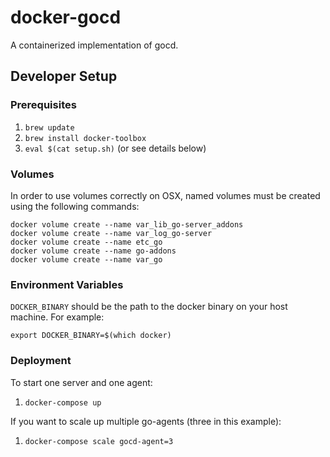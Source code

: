 # docker-gocd

A containerized implementation of gocd.

## Developer Setup

### Prerequisites

1. `brew update`
2. `brew install docker-toolbox`
3. `eval $(cat setup.sh)` (or see details below)

### Volumes

In order to use volumes correctly on OSX, named volumes must be created using the following commands:

```
docker volume create --name var_lib_go-server_addons
docker volume create --name var_log_go-server
docker volume create --name etc_go
docker volume create --name go-addons
docker volume create --name var_go
```

### Environment Variables

`DOCKER_BINARY` should be the path to the docker binary on your host machine. For example:

`export DOCKER_BINARY=$(which docker)`

### Deployment

To start one server and one agent:

1. `docker-compose up`

If you want to scale up multiple go-agents (three in this example):

1. `docker-compose scale gocd-agent=3`
